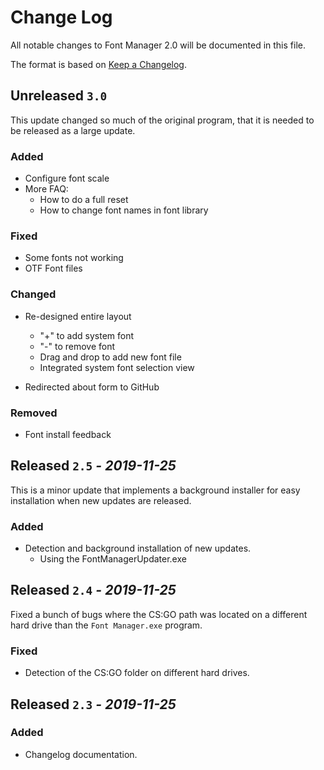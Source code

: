 # Change Log
All notable changes to Font Manager 2.0 will be documented in this file.

The format is based on [Keep a Changelog](http://keepachangelog.com/).
<!-- View template here: https://gist.github.com/juampynr/4c18214a8eb554084e21d6e288a18a2c -->

## Unreleased `3.0` 

This update changed so much of the original program, that it is needed to be released as a large update.

### Added

* Configure font scale
* More FAQ:
  * How to do a full reset
  * How to change font names in font library

### Fixed

- Some fonts not working
- OTF Font files

### Changed

- Re-designed entire layout

  - "+" to add system font
  - "-" to remove font
  - Drag and drop to add new font file
  - Integrated system font selection view
- Redirected about form to GitHub

### Removed

- Font install feedback


## Released `2.5` *- 2019-11-25*

This is a minor update that implements a background installer for easy installation when new updates are released.

### Added

- Detection and background installation of new updates.
  - Using the FontManagerUpdater.exe

## Released `2.4` *- 2019-11-25*

Fixed a bunch of bugs where the CS:GO path was located on a different hard drive than the `Font Manager.exe` program. 

### Fixed

- Detection of the CS:GO folder on different hard drives.


## Released `2.3` *- 2019-11-25*

### Added

- Changelog documentation.